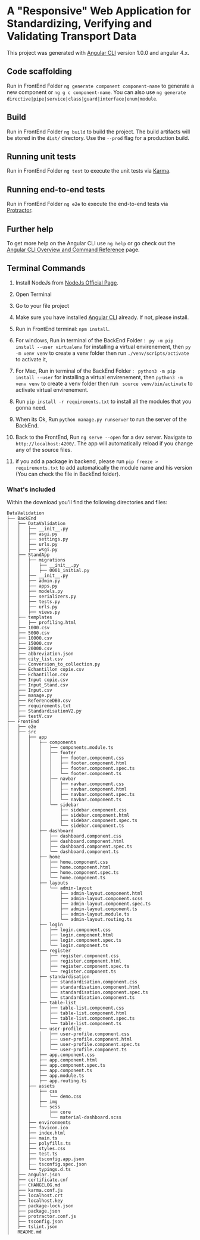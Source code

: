 # A "Responsive" Web Application for Standardizing, Verifying and Validating Transport Data

This project was generated with [Angular CLI](https://github.com/angular/angular-cli) version 1.0.0 and angular 4.x.

## Code scaffolding

Run in FrontEnd Folder `ng generate component component-name` to generate a new component or `ng g c component-name`. You can also use `ng generate directive|pipe|service|class|guard|interface|enum|module`.

## Build

Run in FrontEnd Folder `ng build` to build the project. The build artifacts will be stored in the `dist/` directory. Use the `--prod` flag for a production build.

## Running unit tests

Run in FrontEnd Folder `ng test` to execute the unit tests via [Karma](https://karma-runner.github.io).

## Running end-to-end tests

Run in FrontEnd Folder `ng e2e` to execute the end-to-end tests via [Protractor](http://www.protractortest.org/).

## Further help

To get more help on the Angular CLI use `ng help` or go check out the [Angular CLI Overview and Command Reference](https://angular.io/cli) page.


## Terminal Commands

1. Install NodeJs from [NodeJs Official Page](https://nodejs.org/en).
2. Open Terminal
3. Go to your file project
4. Make sure you have installed [Angular CLI](https://github.com/angular/angular-cli) already. If not, please install.
5. Run in FrontEnd terminal: ```npm install```.
6. For windows, Run in terminal of the BackEnd Folder : ``` py -m pip install --user virtualenv``` for installing a virtual envirenement, then ```py -m venv venv``` to create a venv folder then run ```./venv/scripts/activate``` to activate it,
7. For Mac, Run in terminal of the BackEnd Folder : ``` python3 -m pip install --user``` for installing a virtual envirenement, then ```python3 -m venv venv``` to create a venv folder then run ``` source venv/bin/activate``` to activate virtual envirenement.
8. Run ```pip install -r requirements.txt``` to install all the modules that you gonna need.
9. When its Ok, Run ```python manage.py runserver``` to run the server of the BackEnd.
10. Back to the FrontEnd, Run `ng serve --open` for a dev server. Navigate to `http://localhost:4200/`. The app will automatically reload if you change any of the source files.

11. if you add a package in backend, please run ```pip freeze > requirements.txt``` to add automatically the module name and his version (You can check the file in BackEnd folder). 
### What's included

Within the download you'll find the following directories and files:

```
DataValidation
├── BackEnd
│   ├── DataValidation
│   │   ├── __init__.py
│   │   ├── asgi.py
│   │   ├── settings.py
│   │   ├── urls.py
│   │   ├── wsgi.py
│   ├── StandApp
│   │   ├── migrations
│   │   │   ├── __init__.py
│   │   │   ├── 0001_initial.py
│   │   ├── __init__.py
│   │   ├── admin.py
│   │   ├── apps.py
│   │   ├── models.py
│   │   ├── serializers.py
│   │   ├── tests.py
│   │   ├── urls.py
│   │   ├── views.py
│   ├── templates
│   │   ├── profiling.html
│   ├── 1000.csv
│   ├── 5000.csv
│   ├── 10000.csv
│   ├── 15000.csv
│   ├── 20000.csv
│   ├── abbreviation.json
│   ├── city_list.csv
│   ├── Conversion_to_collection.py
│   ├── Echantillon copie.csv
│   ├── Echantillon.csv
│   ├── Input copie.csv
│   ├── Input_Stand.csv
│   ├── Input.csv
│   ├── manage.py
│   ├── ReferenceDB0.csv
│   ├── requirements.txt
│   ├── StandardisationV2.py
│   ├── testV.csv
├── FrontEnd
│   ├── e2e
│   ├── src
│   │   ├── app
│   │   │   ├── components
│   │   │   │   ├── components.module.ts
│   │   │   │   ├── footer
│   │   │   │   │   ├── footer.component.css
│   │   │   │   │   ├── footer.component.html
│   │   │   │   │   ├── footer.component.spec.ts
│   │   │   │   │   └── footer.component.ts
│   │   │   │   ├── navbar
│   │   │   │   │   ├── navbar.component.css
│   │   │   │   │   ├── navbar.component.html
│   │   │   │   │   ├── navbar.component.spec.ts
│   │   │   │   │   └── navbar.component.ts
│   │   │   │   └── sidebar
│   │   │   │       ├── sidebar.component.css
│   │   │   │       ├── sidebar.component.html
│   │   │   │       ├── sidebar.component.spec.ts
│   │   │   │       └── sidebar.component.ts
│   │   │   ├── dashboard
│   │   │   │   ├── dashboard.component.css
│   │   │   │   ├── dashboard.component.html
│   │   │   │   ├── dashboard.component.spec.ts
│   │   │   │   └── dashboard.component.ts
│   │   │   ├── home
│   │   │   │   ├── home.component.css
│   │   │   │   ├── home.component.html
│   │   │   │   ├── home.component.spec.ts
│   │   │   │   └── home.component.ts
│   │   │   ├── layouts
│   │   │   │   └── admin-layout
│   │   │   │       ├── admin-layout.component.html
│   │   │   │       ├── admin-layout.component.scss
│   │   │   │       ├── admin-layout.component.spec.ts
│   │   │   │       ├── admin-layout.component.ts
│   │   │   │       ├── admin-layout.module.ts
│   │   │   │       └── admin-layout.routing.ts
│   │   │   ├── login
│   │   │   │   ├── login.component.css
│   │   │   │   ├── login.component.html
│   │   │   │   ├── login.component.spec.ts
│   │   │   │   └── login.component.ts
│   │   │   ├── register
│   │   │   │   ├── register.component.css
│   │   │   │   ├── register.component.html
│   │   │   │   ├── register.component.spec.ts
│   │   │   │   └── register.component.ts
│   │   │   ├── standardisation
│   │   │   │   ├── standardisation.component.css
│   │   │   │   ├── standardisation.component.html
│   │   │   │   ├── standardisation.component.spec.ts
│   │   │   │   └── standardisation.component.ts
│   │   │   ├── table-list
│   │   │   │   ├── table-list.component.css
│   │   │   │   ├── table-list.component.html
│   │   │   │   ├── table-list.component.spec.ts
│   │   │   │   └── table-list.component.ts
│   │   │   └── user-profile
│   │   │   │   ├── user-profile.component.css
│   │   │   │   ├── user-profile.component.html
│   │   │   │   ├── user-profile.component.spec.ts
│   │   │   │   └── user-profile.component.ts
│   │   │   ├── app.component.css
│   │   │   ├── app.component.html
│   │   │   ├── app.component.spec.ts
│   │   │   ├── app.component.ts
│   │   │   ├── app.module.ts
│   │   │   ├── app.routing.ts
│   │   ├── assets
│   │   │   ├── css
│   │   │   │   └── demo.css
│   │   │   ├── img
│   │   │   └── scss
│   │   │       ├── core
│   │   │       └── material-dashboard.scss
│   │   ├── environments
│   │   ├── favicon.ico
│   │   ├── index.html
│   │   ├── main.ts
│   │   ├── polyfills.ts
│   │   ├── styles.css
│   │   ├── test.ts
│   │   ├── tsconfig.app.json
│   │   ├── tsconfig.spec.json
│   │   └── typings.d.ts
│   ├── angular.json
│   ├── certificate.cnf
│   ├── CHANGELOG.md
│   ├── karma.conf.js
│   ├── localhost.crt
│   ├── localhost.key
│   ├── package-lock.json
│   ├── package.json
│   ├── protractor.conf.js
│   ├── tsconfig.json
│   ├── tslint.json
│   README.md

```